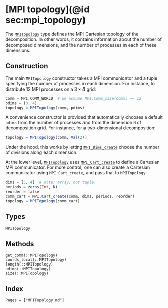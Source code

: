 # [MPI topology](@id sec:mpi_topology)

The [`MPITopology`](@ref) type defines the MPI Cartesian topology of the
decomposition.
In other words, it contains information about the number of decomposed
dimensions, and the number of processes in each of these dimensions.

## Construction

The main `MPITopology` constructor takes a MPI communicator and a tuple
specifying the number of processes in each dimension.
For instance, to distribute 12 MPI processes on a $3 × 4$ grid:
```julia
comm = MPI.COMM_WORLD  # we assume MPI.Comm_size(comm) == 12
pdims = (3, 4)
topology = MPITopology(comm, pdims)
```

A convenience constructor is provided that automatically chooses a default
`pdims` from the number of processes and from the dimension `N` of
decomposition grid. For instance, for a two-dimensional decomposition:
```julia
topology = MPITopology(comm, Val(2))
```
Under the hood, this works by letting
[`MPI_Dims_create`](https://www.open-mpi.org/doc/current/man3/MPI_Dims_create.3.php)
choose the number of divisions along each dimension.

At the lower level, [`MPITopology`](@ref) uses
[`MPI_Cart_create`](https://www.open-mpi.org/doc/current/man3/MPI_Cart_create.3.php)
to define a Cartesian MPI communicator.
For more control, one can also create a Cartesian communicator using
`MPI.Cart_create`, and pass that to `MPITopology`:
```julia
dims = [3, 4]  # note: array, not tuple!
periods = zeros(Int, N)
reorder = false
comm_cart = MPI.Cart_create(comm, dims, periods, reorder)
topology = MPITopology(comm_cart)
```

## Types

```@docs
MPITopology
```

## Methods

```@docs
get_comm(::MPITopology)
coords_local(::MPITopology)
length(::MPITopology)
ndims(::MPITopology)
size(::MPITopology)
```

## Index

```@index
Pages = ["MPITopology.md"]
```
